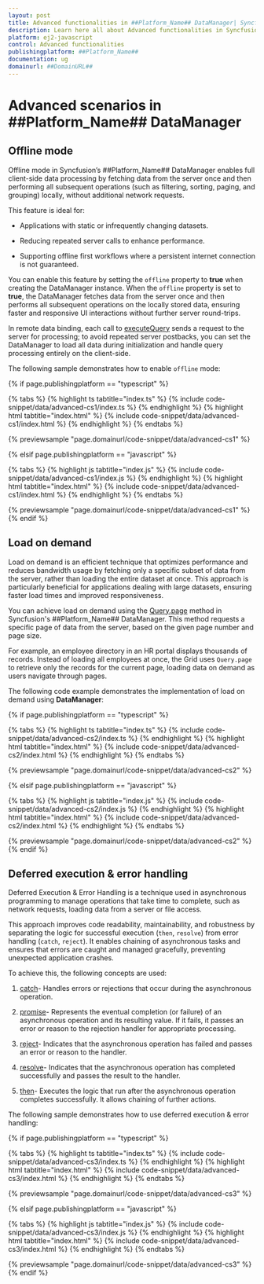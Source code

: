 ```yaml
---
layout: post
title: Advanced functionalities in ##Platform_Name## DataManager| Syncfusion
description: Learn here all about Advanced functionalities in Syncfusion ##Platform_Name## DataManager of Syncfusion Essential JS 2 and more.
platform: ej2-javascript
control: Advanced functionalities
publishingplatform: ##Platform_Name##
documentation: ug
domainurl: ##DomainURL##
---
```


# Advanced scenarios in ##Platform_Name## DataManager

## Offline mode

Offline mode in Syncfusion’s ##Platform_Name## DataManager enables full client-side data processing by fetching data from the server once and then performing all subsequent operations (such as filtering, sorting, paging, and grouping) locally, without additional network requests.

This feature is ideal for:

* Applications with static or infrequently changing datasets.

* Reducing repeated server calls to enhance performance.

* Supporting offline first workflows where a persistent internet connection is not guaranteed.

You can enable this feature by setting the `offline` property to **true** when creating the DataManager instance. When the `offline` property is set to **true**, the DataManager fetches data from the server once and then performs all subsequent operations on the locally stored data, ensuring faster and responsive UI interactions without further server round-trips.

In remote data binding, each call to [executeQuery](https://ej2.syncfusion.com/javascript/documentation/api/data/dataManager/#executequery) sends a request to the server for processing; to avoid repeated server postbacks, you can set the DataManager to load all data during initialization and handle query processing entirely on the client-side. 

The following sample demonstrates how to enable `offline` mode:

{% if page.publishingplatform == "typescript" %}

{% tabs %}
{% highlight ts tabtitle="index.ts" %}
{% include code-snippet/data/advanced-cs1/index.ts %}
{% endhighlight %}
{% highlight html tabtitle="index.html" %}
{% include code-snippet/data/advanced-cs1/index.html %}
{% endhighlight %}
{% endtabs %}
        
{% previewsample "page.domainurl/code-snippet/data/advanced-cs1" %}

{% elsif page.publishingplatform == "javascript" %}

{% tabs %}
{% highlight js tabtitle="index.js" %}
{% include code-snippet/data/advanced-cs1/index.js %}
{% endhighlight %}
{% highlight html tabtitle="index.html" %}
{% include code-snippet/data/advanced-cs1/index.html %}
{% endhighlight %}
{% endtabs %}

{% previewsample "page.domainurl/code-snippet/data/advanced-cs1" %}
{% endif %}

## Load on demand

Load on demand is an efficient technique that optimizes performance and reduces bandwidth usage by fetching only a specific subset of data from the server, rather than loading the entire dataset at once. This approach is particularly beneficial for applications dealing with large datasets, ensuring faster load times and improved responsiveness.

You can achieve load on demand using the [Query.page](https://ej2.syncfusion.com/documentation/api/data/query/#page) method in Syncfusion's ##Platform_Name## DataManager. This method requests a specific page of data from the server, based on the given page number and page size.

For example, an employee directory in an HR portal displays thousands of records. Instead of loading all employees at once, the Grid uses `Query.page` to retrieve only the records for the current page, loading data on demand as users navigate through pages.

The following code example demonstrates the implementation of load on demand using **DataManager**:

{% if page.publishingplatform == "typescript" %}

{% tabs %}
{% highlight ts tabtitle="index.ts" %}
{% include code-snippet/data/advanced-cs2/index.ts %}
{% endhighlight %}
{% highlight html tabtitle="index.html" %}
{% include code-snippet/data/advanced-cs2/index.html %}
{% endhighlight %}
{% endtabs %}
        
{% previewsample "page.domainurl/code-snippet/data/advanced-cs2" %}

{% elsif page.publishingplatform == "javascript" %}

{% tabs %}
{% highlight js tabtitle="index.js" %}
{% include code-snippet/data/advanced-cs2/index.js %}
{% endhighlight %}
{% highlight html tabtitle="index.html" %}
{% include code-snippet/data/advanced-cs2/index.html %}
{% endhighlight %}
{% endtabs %}

{% previewsample "page.domainurl/code-snippet/data/advanced-cs2" %}
{% endif %}

## Deferred execution & error handling

Deferred Execution & Error Handling is a technique used in asynchronous programming to manage operations that take time to complete, such as network requests, loading data from a server or file access. 

This approach improves code readability, maintainability, and robustness by separating the logic for successful execution (`then`, `resolve`) from error handling (`catch`, `reject`). It enables chaining of asynchronous tasks and ensures that errors are caught and managed gracefully, preventing unexpected application crashes.

To achieve this, the following concepts are used:

1. [catch](https://ej2.syncfusion.com/documentation/api/data/deferred/#catch)- Handles errors or rejections that occur during the asynchronous operation.

2. [promise](https://ej2.syncfusion.com/documentation/api/data/deferred/#promise)- Represents the eventual completion (or failure) of an asynchronous operation and its resulting value. If it fails, it passes an error or reason to the rejection handler for appropriate processing.

3. [reject](https://ej2.syncfusion.com/documentation/api/data/deferred/#reject)- Indicates that the asynchronous operation has failed and passes an error or reason to the handler.

4. [resolve](https://ej2.syncfusion.com/documentation/api/data/deferred/#resolve)- Indicates that the asynchronous operation has completed successfully and passes the result to the handler.

5. [then](https://ej2.syncfusion.com/documentation/api/data/deferred/#then)- Executes the logic that run after the asynchronous operation completes successfully. It allows chaining of further actions.

The following sample demonstrates how to use deferred execution & error handling:

{% if page.publishingplatform == "typescript" %}

{% tabs %}
{% highlight ts tabtitle="index.ts" %}
{% include code-snippet/data/advanced-cs3/index.ts %}
{% endhighlight %}
{% highlight html tabtitle="index.html" %}
{% include code-snippet/data/advanced-cs3/index.html %}
{% endhighlight %}
{% endtabs %}
        
{% previewsample "page.domainurl/code-snippet/data/advanced-cs3" %}

{% elsif page.publishingplatform == "javascript" %}

{% tabs %}
{% highlight js tabtitle="index.js" %}
{% include code-snippet/data/advanced-cs3/index.js %}
{% endhighlight %}
{% highlight html tabtitle="index.html" %}
{% include code-snippet/data/advanced-cs3/index.html %}
{% endhighlight %}
{% endtabs %}

{% previewsample "page.domainurl/code-snippet/data/advanced-cs3" %}
{% endif %}
